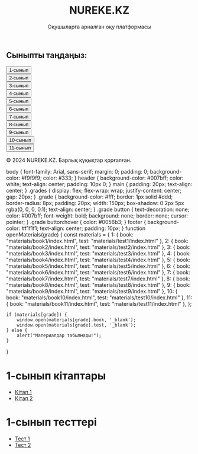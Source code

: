 <!DOCTYPE html>
<html lang="kk">
<head>
    <meta charset="UTF-8">
    <meta name="viewport" content="width=device-width, initial-scale=1.0">
    <title>NUREKE.KZ - Білім платформасы</title>
    <link rel="stylesheet" href="styles.css">
    <script src="script.js" defer></script>
</head>
<body>
    <header>
        <h1>NUREKE.KZ</h1>
        <p>Оқушыларға арналған оқу платформасы</p>
    </header>
    <main>
        <h2>Сыныпты таңдаңыз:</h2>
        <div class="grades">
            <div class="grade"><button onclick="openMaterials(1)">1-сынып</button></div>
            <div class="grade"><button onclick="openMaterials(2)">2-сынып</button></div>
            <div class="grade"><button onclick="openMaterials(3)">3-сынып</button></div>
            <div class="grade"><button onclick="openMaterials(4)">4-сынып</button></div>
            <div class="grade"><button onclick="openMaterials(5)">5-сынып</button></div>
            <div class="grade"><button onclick="openMaterials(6)">6-сынып</button></div>
            <div class="grade"><button onclick="openMaterials(7)">7-сынып</button></div>
            <div class="grade"><button onclick="openMaterials(8)">8-сынып</button></div>
            <div class="grade"><button onclick="openMaterials(9)">9-сынып</button></div>
            <div class="grade"><button onclick="openMaterials(10)">10-сынып</button></div>
            <div class="grade"><button onclick="openMaterials(11)">11-сынып</button></div>
        </div>
    </main>
    <footer>
        <p>&copy; 2024 NUREKE.KZ. Барлық құқықтар қорғалған.</p>
    </footer>
</body>
</html>
body {
    font-family: Arial, sans-serif;
    margin: 0;
    padding: 0;
    background-color: #f9f9f9;
    color: #333;
}
header {
    background-color: #007bff;
    color: white;
    text-align: center;
    padding: 10px 0;
}
main {
    padding: 20px;
    text-align: center;
}
.grades {
    display: flex;
    flex-wrap: wrap;
    justify-content: center;
    gap: 20px;
}
.grade {
    background-color: #fff;
    border: 1px solid #ddd;
    border-radius: 8px;
    padding: 20px;
    width: 150px;
    box-shadow: 0 2px 5px rgba(0, 0, 0, 0.1);
    text-align: center;
}
.grade button {
    text-decoration: none;
    color: #007bff;
    font-weight: bold;
    background: none;
    border: none;
    cursor: pointer;
}
.grade button:hover {
    color: #0056b3;
}
footer {
    background-color: #f1f1f1;
    text-align: center;
    padding: 10px;
}
function openMaterials(grade) {
    const materials = {
        1: { book: "materials/book1/index.html", test: "materials/test1/index.html" },
        2: { book: "materials/book2/index.html", test: "materials/test2/index.html" },
        3: { book: "materials/book3/index.html", test: "materials/test3/index.html" },
        4: { book: "materials/book4/index.html", test: "materials/test4/index.html" },
        5: { book: "materials/book5/index.html", test: "materials/test5/index.html" },
        6: { book: "materials/book6/index.html", test: "materials/test6/index.html" },
        7: { book: "materials/book7/index.html", test: "materials/test7/index.html" },
        8: { book: "materials/book8/index.html", test: "materials/test8/index.html" },
        9: { book: "materials/book9/index.html", test: "materials/test9/index.html" },
        10: { book: "materials/book10/index.html", test: "materials/test10/index.html" },
        11: { book: "materials/book11/index.html", test: "materials/test11/index.html" },
    };

    if (materials[grade]) {
        window.open(materials[grade].book, '_blank');
        window.open(materials[grade].test, '_blank');
    } else {
        alert("Материалдар табылмады!");
    }
}
<!DOCTYPE html>
<html lang="kk">
<head>
    <meta charset="UTF-8">
    <title>1-сынып Кітабы</title>
</head>
<body>
    <h1>1-сынып кітаптары</h1>
    <ul>
        <li><a href="book1_file1.pdf" target="_blank">Кітап 1</a></li>
        <li><a href="book1_file2.pdf" target="_blank">Кітап 2</a></li>
    </ul>
</body>
</html>
<!DOCTYPE html>
<html lang="kk">
<head>
    <meta charset="UTF-8">
    <title>1-сынып Тесттері</title>
</head>
<body>
    <h1>1-сынып тесттері</h1>
    <ul>
        <li><a href="test1_file1.pdf" target="_blank">Тест 1</a></li>
        <li><a href="test1_file2.pdf" target="_blank">Тест 2</a></li>
    </ul>
</body>
</html>
